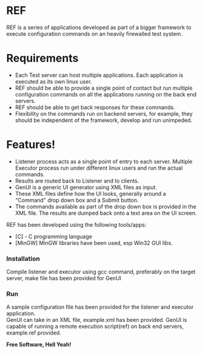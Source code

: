 # REF

REF is a series of applications developed as part of a bigger framework to execute configuration commands on an heavily firewalled test system. 

# Requirements

  - Each Test server can host multiple applications.  Each application is executed as its own linux user.
  - REF should be able to provide a single point of contact but run multiple configuration commands on all the applications running on the back end servers.
  - REF should be able to get back responses for these commands. 
  - Flexibility on the commands run on backend servers, for example, they should be independent of the framework, develop and run unimpeded.
  
# Features!  
  - Listener process acts as a single point of entry to each server.  Multiple Executor process run under different linux users and run the actual commands.
  - Results are routed back to Listener and to clients.
  - GenUI is a generic UI generator using XML files as input.  
  - These XML files define how the UI looks, generally around a "Command" drop down box and a Submit button.  
  - The commands available as part of the drop down box is provided in the XML file.  The results are dumped back onto a text area on the UI screen.

REF has been developed using the following tools/apps:

* [C] - C programming language 
* [MinGW] MinGW libraries have been used, esp Win32 GUI libs.

### Installation

Compile listener and executor using gcc command, preferably on the target server, make file has been provided for GenUI

### Run
A sample configuration file has been provided for the listener and executor application.  
GenUI can take in an XML file, example.xml has been provided.  GenUI is capable of running a remote execution script(ref) on back end servers, example.ref provided.

**Free Software, Hell Yeah!**